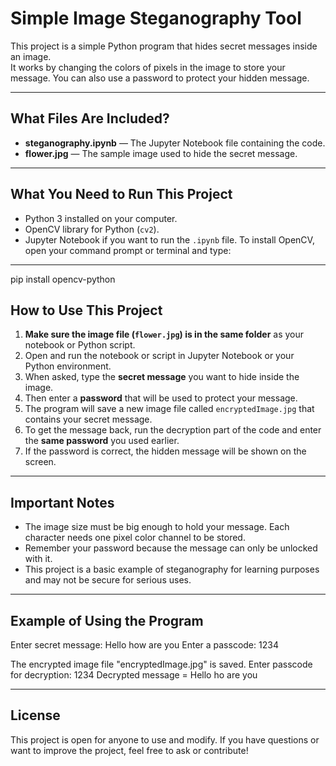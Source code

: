 # Simple Image Steganography Tool

This project is a simple Python program that hides secret messages inside an image.  
It works by changing the colors of pixels in the image to store your message. You can also use a password to protect your hidden message.

---

## What Files Are Included?

- **steganography.ipynb** — The Jupyter Notebook file containing the code.  
- **flower.jpg** — The sample image used to hide the secret message.

---

## What You Need to Run This Project

- Python 3 installed on your computer.  
- OpenCV library for Python (`cv2`).  
- Jupyter Notebook if you want to run the `.ipynb` file.
To install OpenCV, open your command prompt or terminal and type:
---

pip install opencv-python

## How to Use This Project

1. **Make sure the image file (`flower.jpg`) is in the same folder** as your notebook or Python script.  
2. Open and run the notebook or script in Jupyter Notebook or your Python environment.  
3. When asked, type the **secret message** you want to hide inside the image.  
4. Then enter a **password** that will be used to protect your message.  
5. The program will save a new image file called `encryptedImage.jpg` that contains your secret message.  
6. To get the message back, run the decryption part of the code and enter the **same password** you used earlier.  
7. If the password is correct, the hidden message will be shown on the screen.

---

## Important Notes

- The image size must be big enough to hold your message. Each character needs one pixel color channel to be stored.  
- Remember your password because the message can only be unlocked with it.  
- This project is a basic example of steganography for learning purposes and may not be secure for serious uses.  

---

## Example of Using the Program

Enter secret message: Hello how are you
Enter a passcode: 1234

The encrypted image file "encryptedImage.jpg" is saved.
Enter passcode for decryption: 1234
Decrypted message = Hello ho are you


---

## License

This project is open for anyone to use and modify.
If you have questions or want to improve the project, feel free to ask or contribute!

